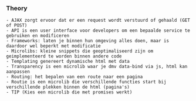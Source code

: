 ### Theory 

	- AJAX zorgt ervoor dat er een request wordt verstuurd of gehaald (GET of POST)
	- API is een user interface voor developers om een bepaalde service te gebruiken en modificeren
	- Frameworks: laten je binnen hun omgeving alles doen, maar is daardoor wel beperkt met modificatie
	- Microlibs: kleine snippets die geoptimaliseerd zijn om geimplementeerd te worden binnen andere code
	- Templating genereert dynamische html met data
	- Transparency is een microlib waar je dmv data-bind via js, html kan aanpassen
	- Routing: het bepalen van een route naar een pagina
	- Routie is een microlib die verschillende functies start bij verschillende plekken binnen de html (pagina's)
	- TIP (Kies een microlib die met promises werkt)

